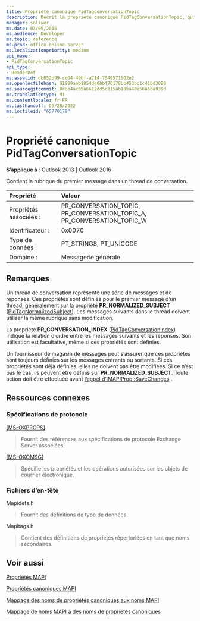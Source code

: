 ```yaml
---
title: Propriété canonique PidTagConversationTopic
description: Décrit la propriété canonique PidTagConversationTopic, qui contient la rubrique du premier message dans un thread de conversation.
manager: soliver
ms.date: 03/09/2015
ms.audience: Developer
ms.topic: reference
ms.prod: office-online-server
ms.localizationpriority: medium
api_name:
- PidTagConversationTopic
api_type:
- HeaderDef
ms.assetid: db852b99-ce04-49bf-a714-7549571502e2
ms.openlocfilehash: 91989aab1854de0bbf70178bb453bc1c41bd3090
ms.sourcegitcommit: 8c8e4ac05a6612dd5c815ab18ba40e56a6ba839d
ms.translationtype: MT
ms.contentlocale: fr-FR
ms.lasthandoff: 05/28/2022
ms.locfileid: "65770179"
---
```

# <a name="pidtagconversationtopic-canonical-property"></a>Propriété canonique PidTagConversationTopic

  
  
**S’applique à** : Outlook 2013 | Outlook 2016 
  
Contient la rubrique du premier message dans un thread de conversation. 
  
|Propriété|Valeur|
|:-----|:-----|
|Propriétés associées :  <br/> |PR_CONVERSATION_TOPIC, PR_CONVERSATION_TOPIC_A, PR_CONVERSATION_TOPIC_W  <br/> |
|Identificateur :  <br/> |0x0070  <br/> |
|Type de données :  <br/> |PT_STRING8, PT_UNICODE  <br/> |
|Domaine :  <br/> |Messagerie générale  <br/> |
   
## <a name="remarks"></a>Remarques

Un thread de conversation représente une série de messages et de réponses. Ces propriétés sont définies pour le premier message d’un thread, généralement sur la propriété **PR_NORMALIZED_SUBJECT** ([PidTagNormalizedSubject](pidtagnormalizedsubject-canonical-property.md)). Les messages suivants dans le thread doivent utiliser la même rubrique sans modification. 
  
La propriété **PR_CONVERSATION_INDEX** ([PidTagConversationIndex](pidtagconversationindex-canonical-property.md)) indique la relation d’ordre entre les messages suivants et les réponses. Son utilisation est facultative, même si ces propriétés sont définies. 
  
Un fournisseur de magasin de messages peut s’assurer que ces propriétés sont toujours définies sur les messages entrants ou sortants. Si ces propriétés sont déjà définies, elles ne doivent pas être modifiées. Si ce n’est pas le cas, ils peuvent être définis sur **PR_NORMALIZED_SUBJECT**. Toute action doit être effectuée avant [l’appel d’IMAPIProp::SaveChanges](imapiprop-savechanges.md) . 
  
## <a name="related-resources"></a>Ressources connexes

### <a name="protocol-specifications"></a>Spécifications de protocole

[[MS-OXPROPS]](https://msdn.microsoft.com/library/f6ab1613-aefe-447d-a49c-18217230b148%28Office.15%29.aspx)
  
> Fournit des références aux spécifications de protocole Exchange Server associées.
    
[[MS-OXOMSG]](https://msdn.microsoft.com/library/daa9120f-f325-4afb-a738-28f91049ab3c%28Office.15%29.aspx)
  
> Spécifie les propriétés et les opérations autorisées sur les objets de courrier électronique.
    
### <a name="header-files"></a>Fichiers d’en-tête

Mapidefs.h
  
> Fournit des définitions de type de données.
    
Mapitags.h
  
> Contient des définitions de propriétés répertoriées en tant que noms secondaires.
    
## <a name="see-also"></a>Voir aussi



[Propriétés MAPI](mapi-properties.md)
  
[Propriétés canoniques MAPI](mapi-canonical-properties.md)
  
[Mappage des noms de propriétés canoniques aux noms MAPI](mapping-canonical-property-names-to-mapi-names.md)
  
[Mappage de noms MAPI à des noms de propriétés canoniques](mapping-mapi-names-to-canonical-property-names.md)


